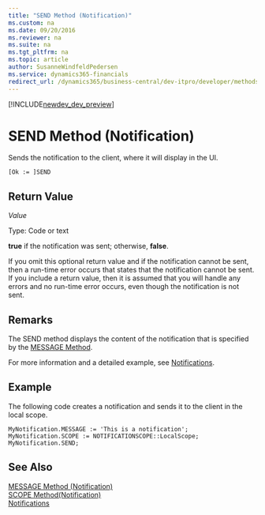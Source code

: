 ```yaml
---
title: "SEND Method (Notification)"
ms.custom: na
ms.date: 09/20/2016
ms.reviewer: na
ms.suite: na
ms.tgt_pltfrm: na
ms.topic: article
author: SusanneWindfeldPedersen
ms.service: dynamics365-financials
redirect_url: /dynamics365/business-central/dev-itpro/developer/methods/devenv-al-method-reference
---
```


[!INCLUDE[newdev_dev_preview](../includes/newdev_dev_preview.md)]

# SEND Method (Notification)
Sends the notification to the client, where it will display in the UI.

```
[Ok := ]SEND
```
## Return Value
*Value*

Type: Code or text

**true** if the notification was sent; otherwise, **false**.

If you omit this optional return value and if the notification cannot be sent, then a run-time error occurs that states that the notification cannot be sent. If you include a return value, then it is assumed that you will handle any errors and no run-time error occurs, even though the notification is not sent.

## Remarks
The SEND method displays the content of the notification that is specified by the [MESSAGE Method](devenv-message-method-notification.md).

For more information and a detailed example, see [Notifications](../devenv-notifications-developing.md).

##  Example
The following code creates a notification and sends it to the client in the local scope.
```
MyNotification.MESSAGE := 'This is a notification';
MyNotification.SCOPE := NOTIFICATIONSCOPE::LocalScope;
MyNotification.SEND;
```

## See Also  
[MESSAGE Method (Notification)](devenv-message-method-notification.md)  
[SCOPE Method(Notification)](devenv-scope-method-notification.md)  
[Notifications](../devenv-notifications-developing.md)
